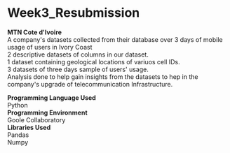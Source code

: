 # Week3_Resubmission
**MTN Cote d'Ivoire**<br>
A company's datasets collected from their database over 3 days of mobile usage of users in Ivory Coast<br>
2 descriptive datasets of columns in our dataset.<br>
1 dataset containing geological locations of variuos cell IDs.<br>
3 datasets of three days sample of users' usage.<br>
Analysis done to help gain insights from the datasets to hep in the company's upgrade of telecommunication Infrastructure.<br>

**Programming Language Used<br>**
Python<br>
**Programming Environment**<br>
Goole Collaboratory<br>
**Libraries Used**<br>
Pandas<br>
Numpy<br>
